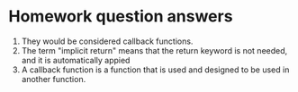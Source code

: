# Homework question answers
1. They would be considered callback functions.
2. The term "implicit return" means that the return keyword is not needed, and it is automatically appied
3. A callback function is a function that is used and designed to be used in another function.